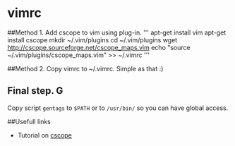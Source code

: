 
# vimrc

##Method 1. Add cscope to vim using plug-in.
'''
apt-get install vim
apt-get install cscope
mkdir ~/.vim/plugins
cd ~/.vim/plugins
wget http://cscope.sourceforge.net/cscope_maps.vim
echo "source ~/.vim/plugins/cscope_maps.vim" >> ~/.vimrc
'''

##Method 2. Copy vimrc to ~/.vimrc.
Simple as that :)

## Final step. G
Copy script `gentags` to `$PATH` or to `/usr/bin/` so you can have global access.

##Usefull links
- Tutorial on [cscope](http://cscope.sourceforge.net/cscope_vim_tutorial.html)
